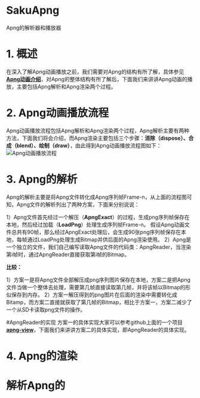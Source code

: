 # SakuApng
Apng的解析器和播放器

# 1.  概述
在深入了解Apng动画播放之前，我们需要对Apng的结构有所了解，具体参见[**Apng动画介绍**](http://www.jianshu.com/p/5333bcc20ba7)，对Apng的整体结构有所了解后，下面我们来讲讲Apng动画的播放，主要包括Apng解析和Apng渲染两个过程。
# 2.  Apng动画播放流程
Apng动画播放流程包括Apng解析和Apng渲染两个过程，Apng解析主要有两种方法，下面我们将会介绍，而Apng渲染主要包括三个步骤：**消除（dispose）、合成（blend）、绘制（draw）**，由此得到Apng动画播放流程图如下：
![Apng动画播放流程](http://upload-images.jianshu.io/upload_images/3427834-aa0b26e40be1d556.png?imageMogr2/auto-orient/strip%7CimageView2/2/w/1240)
# 3.  Apng的解析
Apng的解析主要是将Apng文件转化成Apng序列帧Frame-n，从上面的流程图可知，Apng文件的解析列出了两种方案，下面来分别说说：

1）Apng文件首先经过一个解压（**ApngExact**）的过程，生成png序列帧保存在本地，然后经过加载（**LoadPng**）处理生成序列帧Frame-n。
假设Apng动画文件总共有90帧，那么经过ApngExact处理后，会生成90张png序列帧保存在本地，每帧通过LoadPng处理生成Bitmap并供后面的Apng渲染使用。
2）Apng是一个独立的文件，我们自己编写读取Apng文件的代码类：ApngReader，当渲染第i帧时，通过ApngReader直接获取第i帧的Bitmap。

**比较：**

1）方案一是将Apng文件全部解压成png序列图片保存在本地，方案二是把Apng文件当做一个整体去处理，需要第几帧直接读取第几帧，并将该帧以Bitmap的形似保存到内存。
2）方案一解压得到的png图片在后面的渲染中需要转化成Bitamp，而方案二直接就获取了第几帧的Bitmap，相比于方案一，方案二减少了一个从SD卡读取png文件的操作。

#ApngReader的实现
方案一的具体实现大家可以参考github上面的一个项目[**apng-view**](https://github.com/sahasbhop/apng-view)，下面我们来讲讲方案二的具体实现，即ApngReader的具体实现。


# 4.  Apng的渲染
# 解析Apng的
